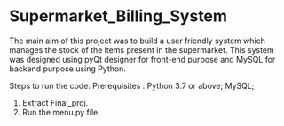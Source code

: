 # Supermarket_Billing_System

The main aim of this project was to build a user friendly system which manages the stock of the items present in the
supermarket.
This system was designed using pyQt designer for front-end purpose and MySQL for backend purpose using Python.

Steps to run the code:
Prerequisites : Python 3.7 or above; MySQL;

1. Extract Final_proj.
2. Run the menu.py file.
